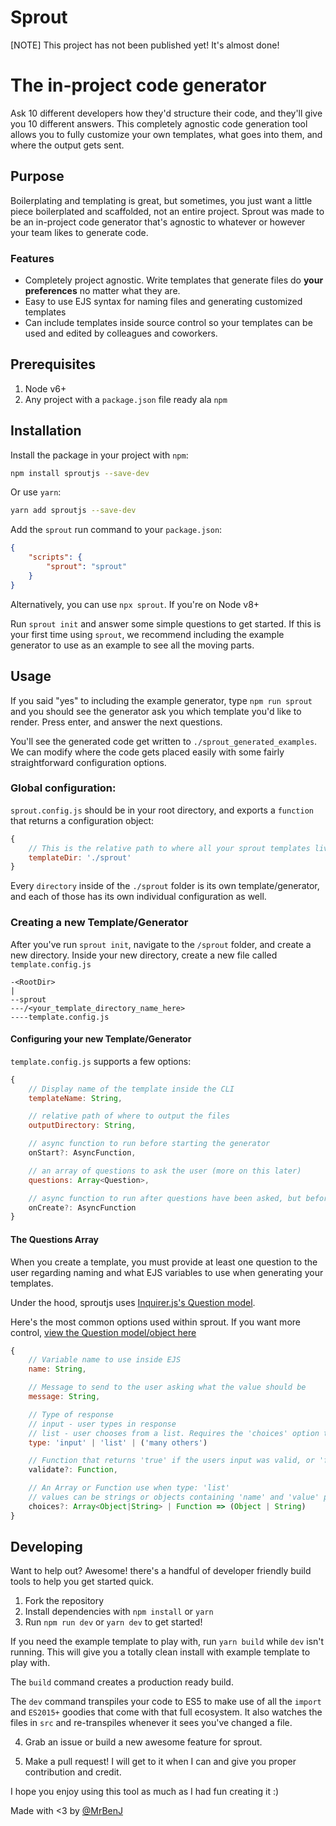 Sprout
======

[NOTE] This project has not been published yet! It's almost done!

# The in-project code generator

Ask 10 different developers how they'd structure their code, and they'll give you 10 different answers. This completely agnostic code generation tool allows you to fully customize your own templates, what goes into them, and where the output gets sent.

## Purpose

Boilerplating and templating is great, but sometimes, you just want a little piece boilerplated and scaffolded, not an entire project. Sprout was made to be an in-project code generator that's agnostic to whatever or however your team likes to generate code.

### Features

* Completely project agnostic. Write templates that generate files do **your preferences** no matter what they are.
* Easy to use EJS syntax for naming files and generating customized templates
* Can include templates inside source control so your templates can be used and edited by colleagues and coworkers.


## Prerequisites

1. Node v6+
2. Any project with a `package.json` file ready ala `npm`
## Installation

Install the package in your project with `npm`:

```sh
npm install sproutjs --save-dev

```

Or use `yarn`:

```sh
yarn add sproutjs --save-dev
```

Add the `sprout` run command to your `package.json`:

```json
{
    "scripts": {
        "sprout": "sprout"
    }
}
```

Alternatively, you can use `npx sprout`. If you're on Node v8+

Run `sprout init` and answer some simple questions to get started.
If this is your first time using `sprout`, we recommend including the example generator to use as an example to see all the moving parts.

## Usage

If you said "yes" to including the example generator, type `npm run sprout` and you should see the generator ask you which template you'd like to render. Press enter, and answer the next questions.

You'll see the generated code get written to `./sprout_generated_examples`. We can modify where the code gets placed easily with some fairly straightforward configuration options.

### Global configuration:

`sprout.config.js` should be in your root directory, and exports a `function` that returns a configuration object:

```js
{
    // This is the relative path to where all your sprout templates live.
    templateDir: './sprout'
}
```

Every `directory` inside of the `./sprout` folder is its own template/generator, and each of those has its own individual configuration as well.

### Creating a new Template/Generator

After you've run `sprout init`, navigate to the `/sprout` folder, and create a new directory. Inside your new directory, create a new file called `template.config.js`

```
-<RootDir>
|
--sprout
---/<your_template_directory_name_here>
----template.config.js
```

#### Configuring your new Template/Generator

`template.config.js` supports a few options:

```js
{
    // Display name of the template inside the CLI
    templateName: String,

    // relative path of where to output the files
    outputDirectory: String,

    // async function to run before starting the generator
    onStart?: AsyncFunction,

    // an array of questions to ask the user (more on this later)
    questions: Array<Question>,

    // async function to run after questions have been asked, but before creating the templates
    onCreate?: AsyncFunction
}
```

#### The Questions Array

When you create a template, you must provide at least one question to the user regarding naming and what EJS variables to use when generating your templates.

Under the hood, sproutjs uses [Inquirer.js's Question model](https://github.com/SBoudrias/Inquirer.js/#question).

Here's the most common options used within sprout. If you want more control, [view the Question model/object here](https://github.com/SBoudrias/Inquirer.js/#question)

```js
{
    // Variable name to use inside EJS
    name: String,

    // Message to send to the user asking what the value should be
    message: String,

    // Type of response
    // input - user types in response
    // list - user chooses from a list. Requires the 'choices' option to be an Array or Function
    type: 'input' | 'list' | ('many others')

    // Function that returns 'true' if the users input was valid, or 'false' if invalid.
    validate?: Function,

    // An Array or Function use when type: 'list'
    // values can be strings or objects containing 'name' and 'value' props.
    choices?: Array<Object|String> | Function => (Object | String)
}
```

## Developing

Want to help out? Awesome! there's a handful of developer friendly build tools to help you get started quick.

1. Fork the repository
2. Install dependencies with `npm install` or `yarn`
3. Run `npm run dev` or `yarn dev` to get started!

If you need the example template to play with, run `yarn build` while `dev` isn't running. This will give you a totally clean install with example template to play with.

The `build` command creates a production ready build.

The `dev` command transpiles your code to ES5 to make use of all the `import` and `ES2015+` goodies that come with that full ecosystem. It also watches the files in `src` and re-transpiles whenever it sees you've changed a file.

4. Grab an issue or build a new awesome feature for sprout.

5. Make a pull request! I will get to it when I can and give you proper contribution and credit.


I hope you enjoy using this tool as much as I had fun creating it :)

Made with <3 by [@MrBenJ](https://www.github.com/MrBenJ)
